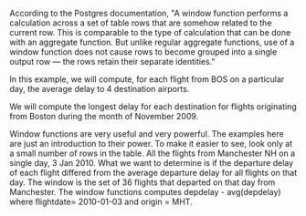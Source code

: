 According to the Postgres documentation, "A window function performs a calculation across a set of table rows that are somehow related to the current row. This is comparable to the type of calculation that can be done with an aggregate function. But unlike regular aggregate functions, use of a window function does not cause rows to become grouped into a single output row — the rows retain their separate identities."

In this example, we will compute, for each flight from BOS on a particular day, the average delay to 4 destination airports.

We will compute the longest delay for each destination for flights originating from Boston during the month of November 2009.

Window functions are very useful and very powerful.  The examples here are just an introduction to their power.  To make it easier to see, look only at a small number of rows in the table.  All the flights from Manchester NH  on a single day, 3 Jan 2010.  What we want to determine is if the departure delay of each flight differed from the average departure delay for all flights on that day.  The window is the set of 36 flights that departed on that day from Manchester.  The window functions computes depdelay - avg(depdelay) where flightdate= 2010-01-03 and origin = MHT.
